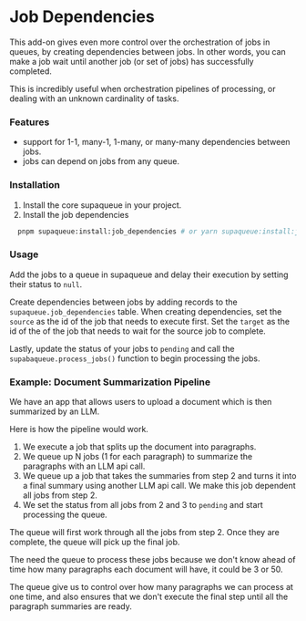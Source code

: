 # Job Dependencies

This add-on gives even more control over the orchestration of jobs in queues, by creating dependencies between jobs. In other words, you can make a job wait until another job (or set of jobs) has successfully completed.

This is incredibly useful when orchestration pipelines of processing, or dealing with an unknown cardinality of tasks.

### Features

- support for 1-1, many-1, 1-many, or many-many dependencies between jobs.
- jobs can depend on jobs from any queue.

### Installation

1. Install the core supaqueue in your project.
2. Install the job dependencies

```bash
  pnpm supaqueue:install:job_dependencies # or yarn supaqueue:install:job_dependencies
```

### Usage

Add the jobs to a queue in supaqueue and delay their execution by setting their status to `null`.

Create dependencies between jobs by adding records to the `supaqueue.job_dependencies` table. When creating dependencies, set the `source` as the id of the job that needs to execute first. Set the `target` as the id of the of the job that needs to wait for the source job to complete.

Lastly, update the status of your jobs to `pending` and call the `supabaqueue.process_jobs()` function to begin processing the jobs.

### Example: Document Summarization Pipeline

We have an app that allows users to upload a document which is then summarized by an LLM.

Here is how the pipeline would work.

1. We execute a job that splits up the document into paragraphs.
2. We queue up N jobs (1 for each paragraph) to summarize the paragraphs with an LLM api call.
3. We queue up a job that takes the summaries from step 2 and turns it into a final summary using another LLM api call. We make this job dependent all jobs from step 2.
4. We set the status from all jobs from 2 and 3 to `pending` and start processing the queue.

The queue will first work through all the jobs from step 2. Once they are complete, the queue will pick up the final job.

The need the queue to process these jobs because we don't know ahead of time how many paragraphs each document will have, it could be 3 or 50.

The queue give us to control over how many paragraphs we can process at one time, and also ensures that we don't execute the final step until all the paragraph summaries are ready.

